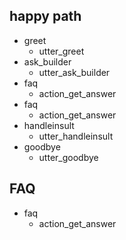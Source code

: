 ## happy path
* greet
  - utter_greet
* ask_builder
  - utter_ask_builder
* faq
  - action_get_answer
* faq
  - action_get_answer
* handleinsult
  - utter_handleinsult
* goodbye
  - utter_goodbye

## FAQ
* faq
  - action_get_answer